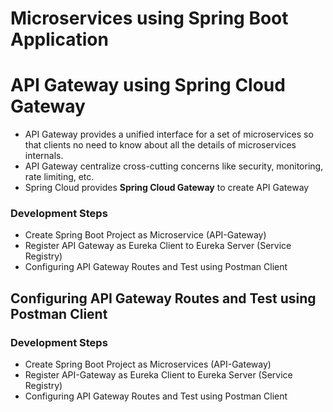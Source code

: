 # Microservices using Spring Boot Application

# API Gateway using Spring Cloud Gateway
- API Gateway provides a unified interface for a set of microservices so that clients no need to know about all the details of microservices internals.
- API Gateway centralize cross-cutting concerns like security, monitoring, rate limiting, etc.
- Spring Cloud provides **Spring Cloud Gateway** to create API Gateway

### Development Steps
- Create Spring Boot Project as Microservice (API-Gateway)
- Register API Gateway as Eureka Client to Eureka Server (Service Registry)
- Configuring API Gateway Routes and Test using Postman Client

## Configuring API Gateway Routes and Test using Postman Client
### Development Steps
- Create Spring Boot Project as Microservices (API-Gateway)
- Register API-Gateway as Eureka Client to Eureka Server (Service Registry)
- Configuring API Gateway Routes and Test using Postman Client
